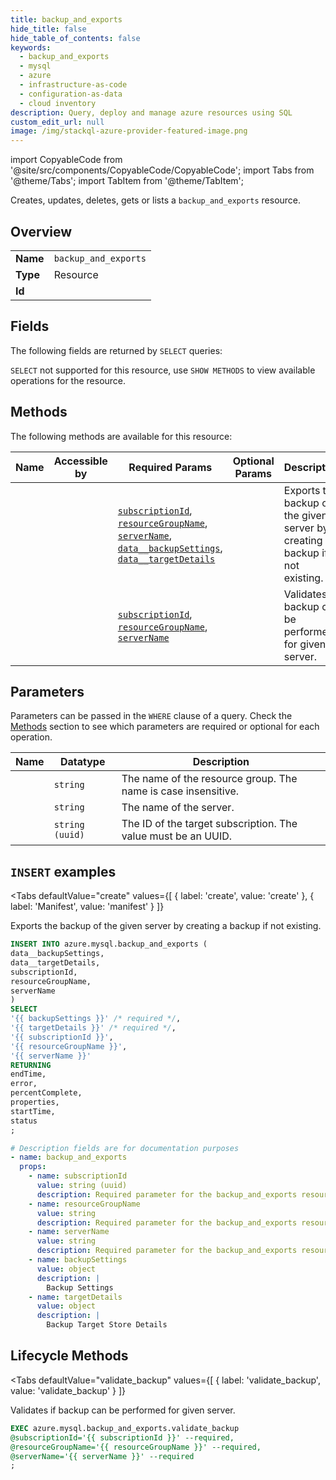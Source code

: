 ```yaml
--- 
title: backup_and_exports
hide_title: false
hide_table_of_contents: false
keywords:
  - backup_and_exports
  - mysql
  - azure
  - infrastructure-as-code
  - configuration-as-data
  - cloud inventory
description: Query, deploy and manage azure resources using SQL
custom_edit_url: null
image: /img/stackql-azure-provider-featured-image.png
---
```


import CopyableCode from '@site/src/components/CopyableCode/CopyableCode';
import Tabs from '@theme/Tabs';
import TabItem from '@theme/TabItem';

Creates, updates, deletes, gets or lists a <code>backup_and_exports</code> resource.

## Overview
<table><tbody>
<tr><td><b>Name</b></td><td><code>backup_and_exports</code></td></tr>
<tr><td><b>Type</b></td><td>Resource</td></tr>
<tr><td><b>Id</b></td><td><CopyableCode code="azure.mysql.backup_and_exports" /></td></tr>
</tbody></table>

## Fields

The following fields are returned by `SELECT` queries:

`SELECT` not supported for this resource, use `SHOW METHODS` to view available operations for the resource.


## Methods

The following methods are available for this resource:

<table>
<thead>
    <tr>
    <th>Name</th>
    <th>Accessible by</th>
    <th>Required Params</th>
    <th>Optional Params</th>
    <th>Description</th>
    </tr>
</thead>
<tbody>
<tr>
    <td><a href="#create"><CopyableCode code="create" /></a></td>
    <td><CopyableCode code="insert" /></td>
    <td><a href="#parameter-subscriptionId"><code>subscriptionId</code></a>, <a href="#parameter-resourceGroupName"><code>resourceGroupName</code></a>, <a href="#parameter-serverName"><code>serverName</code></a>, <a href="#parameter-data__backupSettings"><code>data__backupSettings</code></a>, <a href="#parameter-data__targetDetails"><code>data__targetDetails</code></a></td>
    <td></td>
    <td>Exports the backup of the given server by creating a backup if not existing.</td>
</tr>
<tr>
    <td><a href="#validate_backup"><CopyableCode code="validate_backup" /></a></td>
    <td><CopyableCode code="exec" /></td>
    <td><a href="#parameter-subscriptionId"><code>subscriptionId</code></a>, <a href="#parameter-resourceGroupName"><code>resourceGroupName</code></a>, <a href="#parameter-serverName"><code>serverName</code></a></td>
    <td></td>
    <td>Validates if backup can be performed for given server.</td>
</tr>
</tbody>
</table>

## Parameters

Parameters can be passed in the `WHERE` clause of a query. Check the [Methods](#methods) section to see which parameters are required or optional for each operation.

<table>
<thead>
    <tr>
    <th>Name</th>
    <th>Datatype</th>
    <th>Description</th>
    </tr>
</thead>
<tbody>
<tr id="parameter-resourceGroupName">
    <td><CopyableCode code="resourceGroupName" /></td>
    <td><code>string</code></td>
    <td>The name of the resource group. The name is case insensitive.</td>
</tr>
<tr id="parameter-serverName">
    <td><CopyableCode code="serverName" /></td>
    <td><code>string</code></td>
    <td>The name of the server.</td>
</tr>
<tr id="parameter-subscriptionId">
    <td><CopyableCode code="subscriptionId" /></td>
    <td><code>string (uuid)</code></td>
    <td>The ID of the target subscription. The value must be an UUID.</td>
</tr>
</tbody>
</table>

## `INSERT` examples

<Tabs
    defaultValue="create"
    values={[
        { label: 'create', value: 'create' },
        { label: 'Manifest', value: 'manifest' }
    ]}
>
<TabItem value="create">

Exports the backup of the given server by creating a backup if not existing.

```sql
INSERT INTO azure.mysql.backup_and_exports (
data__backupSettings,
data__targetDetails,
subscriptionId,
resourceGroupName,
serverName
)
SELECT 
'{{ backupSettings }}' /* required */,
'{{ targetDetails }}' /* required */,
'{{ subscriptionId }}',
'{{ resourceGroupName }}',
'{{ serverName }}'
RETURNING
endTime,
error,
percentComplete,
properties,
startTime,
status
;
```
</TabItem>
<TabItem value="manifest">

```yaml
# Description fields are for documentation purposes
- name: backup_and_exports
  props:
    - name: subscriptionId
      value: string (uuid)
      description: Required parameter for the backup_and_exports resource.
    - name: resourceGroupName
      value: string
      description: Required parameter for the backup_and_exports resource.
    - name: serverName
      value: string
      description: Required parameter for the backup_and_exports resource.
    - name: backupSettings
      value: object
      description: |
        Backup Settings
    - name: targetDetails
      value: object
      description: |
        Backup Target Store Details
```
</TabItem>
</Tabs>


## Lifecycle Methods

<Tabs
    defaultValue="validate_backup"
    values={[
        { label: 'validate_backup', value: 'validate_backup' }
    ]}
>
<TabItem value="validate_backup">

Validates if backup can be performed for given server.

```sql
EXEC azure.mysql.backup_and_exports.validate_backup 
@subscriptionId='{{ subscriptionId }}' --required, 
@resourceGroupName='{{ resourceGroupName }}' --required, 
@serverName='{{ serverName }}' --required
;
```
</TabItem>
</Tabs>
